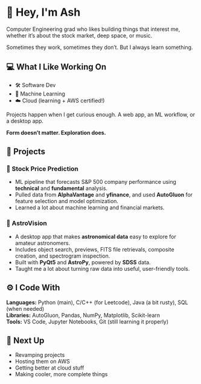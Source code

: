 # 👋 Hey, I'm Ash

Computer Engineering grad who likes building things that interest me, whether it’s about the stock market, deep space, or music.

Sometimes they work, sometimes they don’t. But I always learn something.


## 💻 What I Like Working On

- 🛠️ Software Dev  
- 🧠 Machine Learning  
- ☁️ Cloud (learning + AWS certified!)

Projects happen when I get curious enough. A web app, an ML workflow, or a desktop app.  

**Form doesn’t matter. Exploration does.**


## 🧪 Projects

### 🎯 Stock Price Prediction  
- ML pipeline that forecasts S&P 500 company performance using **technical** and **fundamental** analysis.  
- Pulled data from **AlphaVantage** and **yfinance**, and used **AutoGluon** for feature selection and model optimization.  
- Learned a lot about machine learning and financial markets.

### 🌌 AstroVision  
- A desktop app that makes **astronomical data** easy to explore for amateur astronomers.  
- Includes object search, previews, FITS file retrievals, composite creation, and spectrogram inspection.  
- Built with **PyQt5** and **AstroPy**, powered by **SDSS** data.  
- Taught me a lot about turning raw data into useful, user-friendly tools.


## ⚙️ I Code With

**Languages:** Python (main), C/C++ (for Leetcode), Java (a bit rusty), SQL (when needed)  
**Libraries:** AutoGluon, Pandas, NumPy, Matplotlib, Scikit-learn  
**Tools:** VS Code, Jupyter Notebooks, Git (still learning it properly)


## 🚀 Next Up

- Revamping projects  
- Hosting them on AWS  
- Getting better at cloud stuff  
- Making cooler, more complete things
